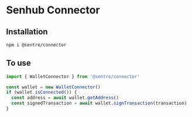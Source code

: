 # Senhub Connector

## Installation

```bash
npm i @sentre/connector
```

## To use

```ts
import { WalletConnector } from '@sentre/connector'

const wallet = new WalletConnector()
if (wallet.isConnected()) {
  const address = await wallet.getAddress()
  const signedTransaction = await wallet.signTransaction(transaction)
}
```

